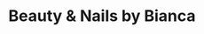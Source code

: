 ---
title: "Beauty & Nails by Bianca"
url: /bad-nenndorf/beauty-und-nails-by-bianca/
shop: Kosmetik
---